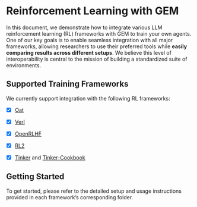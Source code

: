 # Reinforcement Learning with GEM

In this document, we demonstrate how to integrate various LLM reinforcement learning (RL) frameworks with GEM to train your own agents. One of our key goals is to enable seamless integration with all major frameworks, allowing researchers to use their preferred tools while **easily comparing results across different setups**. We believe this level of interoperability is central to the mission of building a standardized suite of environments.

## Supported Training Frameworks

We currently support integration with the following RL frameworks:
- [x] [Oat](https://github.com/sail-sg/oat)
- [x] [Verl](https://github.com/volcengine/verl)
- [x] [OpenRLHF](https://github.com/OpenRLHF/OpenRLHF)
- [x] [RL2](https://github.com/ChenmienTan/RL2)
- [x] [Tinker](https://thinkingmachines.ai/tinker/) and [Tinker-Cookbook](https://github.com/thinking-machines-lab/tinker-cookbook)


## Getting Started
To get started, please refer to the detailed setup and usage instructions provided in each framework’s corresponding folder. 